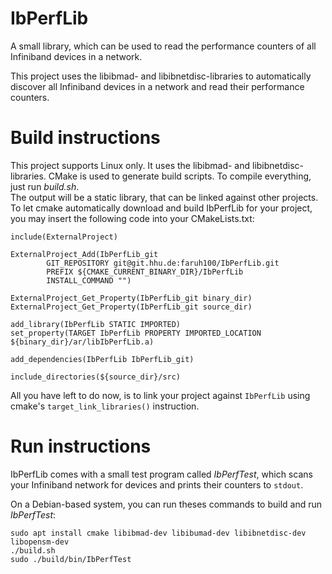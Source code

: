 # IbPerfLib

A small library, which can be used to read the performance counters of all Infiniband devices in a network.

This project uses the libibmad- and libibnetdisc-libraries to automatically discover all Infiniband devices in a
network and read their performance counters.

# Build instructions

This project supports Linux only. It uses the libibmad- and libibnetdisc-libraries. CMake is used to generate build
scripts. To compile everything, just run *build.sh*.  
The output will be a static  library, that can be linked against other projects.  
To let cmake automatically download and build IbPerfLib for your project, you may insert the following code into your CMakeLists.txt:

```
include(ExternalProject)

ExternalProject_Add(IbPerfLib_git
        GIT_REPOSITORY git@git.hhu.de:faruh100/IbPerfLib.git
        PREFIX ${CMAKE_CURRENT_BINARY_DIR}/IbPerfLib
        INSTALL_COMMAND "")

ExternalProject_Get_Property(IbPerfLib_git binary_dir)
ExternalProject_Get_Property(IbPerfLib_git source_dir)

add_library(IbPerfLib STATIC IMPORTED)
set_property(TARGET IbPerfLib PROPERTY IMPORTED_LOCATION ${binary_dir}/ar/libIbPerfLib.a)

add_dependencies(IbPerfLib IbPerfLib_git)

include_directories(${source_dir}/src)

```

All you have left to do now, is to link your project against `IbPerfLib` using cmake's `target_link_libraries()` instruction.


# Run instructions

IbPerfLib comes with a small test program called *IbPerfTest*, which scans your Infiniband network for devices and prints their counters to `stdout`.

On a Debian-based system, you can run theses commands to build and run *IbPerfTest*:

```
sudo apt install cmake libibmad-dev libibumad-dev libibnetdisc-dev libopensm-dev
./build.sh
sudo ./build/bin/IbPerfTest
```